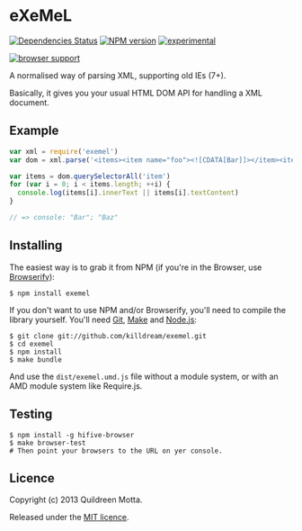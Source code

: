 eXeMeL
======

[![Dependencies Status](https://david-dm.org/killdream/exemel.png)](https://david-dm.org/killdream/exemel.png)
[![NPM version](https://badge.fury.io/js/exemel.png)](http://badge.fury.io/js/exemel)
[![experimental](http://hughsk.github.io/stability-badges/dist/experimental.svg)](http://github.com/hughsk/stability-badges)

[![browser support](http://ci.testling.com/killdream/exemel.png)](http://ci.testling.com/killdream/exemel)


A normalised way of parsing XML, supporting old IEs (7+).

Basically, it gives you your usual HTML DOM API for handling a XML document.

## Example

```js
var xml = require('exemel')
var dom = xml.parse('<items><item name="foo"><![CDATA[Bar]]></item><item>Baz</item></items>')

var items = dom.querySelectorAll('item')
for (var i = 0; i < items.length; ++i) {
  console.log(items[i].innerText || items[i].textContent)
}

// => console: "Bar"; "Baz"
```


## Installing

The easiest way is to grab it from NPM (if you're in the Browser, use [Browserify][]):

    $ npm install exemel
    
If you don't want to use NPM and/or Browserify, you'll need to compile the
library yourself. You'll need [Git][], [Make][] and [Node.js][]:

    $ git clone git://github.com/killdream/exemel.git
    $ cd exemel
    $ npm install
    $ make bundle
    
And use the `dist/exemel.umd.js` file without a module system, or with an
AMD module system like Require.js.
    
[Browserify]: http://browserify.org/
[Git]: http://git-scm.com/
[Make]: http://www.gnu.org/software/make/
[Node.js]: http://nodejs.org/


Testing
-------

    $ npm install -g hifive-browser
    $ make browser-test
    # Then point your browsers to the URL on yer console.


## Licence

Copyright (c) 2013 Quildreen Motta.

Released under the [MIT licence](https://github.com/killdream/exemel/blob/master/LICENCE).

